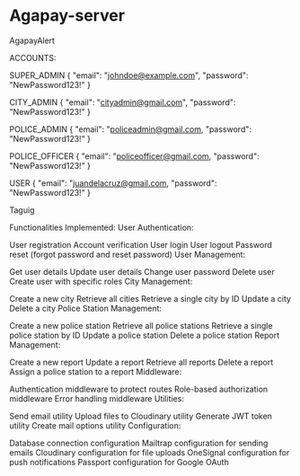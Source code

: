 # Agapay-server
AgapayAlert 


ACCOUNTS:

<!-- super_admin -->
SUPER_ADMIN
{
  "email": "johndoe@example.com",
  "password": "NewPassword123!"
}

<!-- city_admin -->
CITY_ADMIN
{
  "email": "cityadmin@gmail.com",
  "password": "NewPassword123!"
}

<!-- police_admin -->
POLICE_ADMIN
{
  "email": "policeadmin@gmail.com,
  "password": "NewPassword123!"
}

<!-- police_officer -->
POLICE_OFFICER
{
  "email": "policeofficer@gmail.com,
  "password": "NewPassword123!"
}

<!-- user -->
USER
{
  "email": "juandelacruz@gmail.com,
  "password": "NewPassword123!"
}

Taguig





Functionalities Implemented:
User Authentication:

User registration
Account verification
User login
User logout
Password reset (forgot password and reset password)
User Management:

Get user details
Update user details
Change user password
Delete user
Create user with specific roles
City Management:

Create a new city
Retrieve all cities
Retrieve a single city by ID
Update a city
Delete a city
Police Station Management:

Create a new police station
Retrieve all police stations
Retrieve a single police station by ID
Update a police station
Delete a police station
Report Management:

Create a new report
Update a report
Retrieve all reports
Delete a report
Assign a police station to a report
Middleware:

Authentication middleware to protect routes
Role-based authorization middleware
Error handling middleware
Utilities:

Send email utility
Upload files to Cloudinary utility
Generate JWT token utility
Create mail options utility
Configuration:

Database connection configuration
Mailtrap configuration for sending emails
Cloudinary configuration for file uploads
OneSignal configuration for push notifications
Passport configuration for Google OAuth
